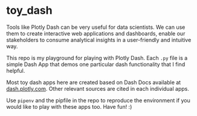 # toy_dash

Tools like Plotly Dash can be very useful for data scientists. We can use them to create interactive web applications and dashboards, enable our stakeholders to consume analytical insights in a user-friendly and intuitive way.

This repo is my playground for playing with Plotly Dash. Each `.py` file is a simple Dash App that demos one particular dash functionality that I find helpful. 

Most toy dash apps here are created based on Dash Docs available at [dash.plotly.com](https://dash.plotly.com/). Other relevant sources are cited in each individual apps. 

Use `pipenv` and the pipfile in the repo to reproduce the environment if you would like to play with these apps too. Have fun! :)



